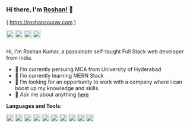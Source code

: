 ### Hi there, I'm [Roshan!](https://roshansourav.com) 👋
( <a href="https:roshansourav.com">https://roshansourav.com</a> )


<a href="https://twitter.com/roshansourav">
  <img align="left" alt="Roshan Sourav | Twitter" width="21px" src="https://github.com/roshansourav/personal/blob/master/assets/twitter.svg" />
</a>
<a href="https://gitlab.com/roshansourav">
  <img align="left" alt="Roshan's Gitlab" width="21px" src="https://github.com/roshansourav/personal/blob/master/assets/gitlab.svg" />
</a>
<a href="https://t.me/roshansourav">
  <img align="left" alt="Roshan Sourav | Telegram" width="21px" src="https://github.com/roshansourav/personal/blob/master/assets/telegram.svg" />
</a>
<a href="https://linkedin.com/in/roshansourav">
  <img align="left" alt="Roshan Sourav | Linkedin" width="21px" src="https://github.com/roshansourav/personal/blob/master/assets/linkedin.svg" />
</a>

<br />
<br />

Hi, I'm Roshan Kumar, a passionate self-taught Full Stack web developer from India.

- 🔭 I’m currently persuing MCA from University of Hyderabad
- 🌱 I’m currently learning MERN Stack
- 👯 I’m looking for an opportunity to work with a company where i can boost up my knowledge and skills.
- 💬 Ask me about anything [here](https://github.com/roshansourav/personal/issues)

**Languages and Tools:**  

<code><img height="20" src="https://github.com/roshansourav/personal/blob/master/assets/java.svg"></code>
<code><img height="20" src="https://github.com/roshansourav/personal/blob/master/assets/sql.svg"></code>
<code><img height="20" src="https://github.com/roshansourav/personal/blob/master/assets/linux.svg"></code>
<code><img height="20" src="https://github.com/roshansourav/personal/blob/master/assets/photoshop.svg"></code>
<code><img height="20" src="https://github.com/roshansourav/personal/blob/master/assets/php.svg"></code>
<code><img height="20" src="https://github.com/roshansourav/personal/blob/master/assets/python.svg"></code>
<code><img height="20" src="https://github.com/roshansourav/personal/blob/master/assets/javascript.svg"></code>
<code><img height="20" src="https://github.com/roshansourav/personal/blob/master/assets/react.svg"></code>
<code><img height="20" src="https://github.com/roshansourav/personal/blob/master/assets/nodejs.svg"></code>
<code><img height="20" src="https://github.com/roshansourav/personal/blob/master/assets/cpp.svg"></code>
